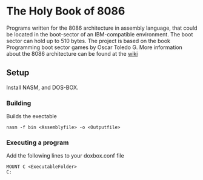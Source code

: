 # The Holy Book of 8086

Programs written for the 8086 architecture in assembly language, that could be located in the boot-sector of an IBM-compatible environment.
The boot sector can hold up to 510 bytes. The project is based on the book Programming boot sector games by Oscar Toledo G.
More information about the 8086 architecture can be found at the [wiki](https://github.com/FrederikTobner/The_Holy_Book_of_8086/wiki)

## Setup

Install NASM, and DOS-BOX.

### Building

Builds the exectable

```
nasm -f bin <Assemblyfile> -o <Outputfile>
```

### Executing a program

Add the following lines to your doxbox.conf file

```
MOUNT C <ExecutableFolder>
C:
```
